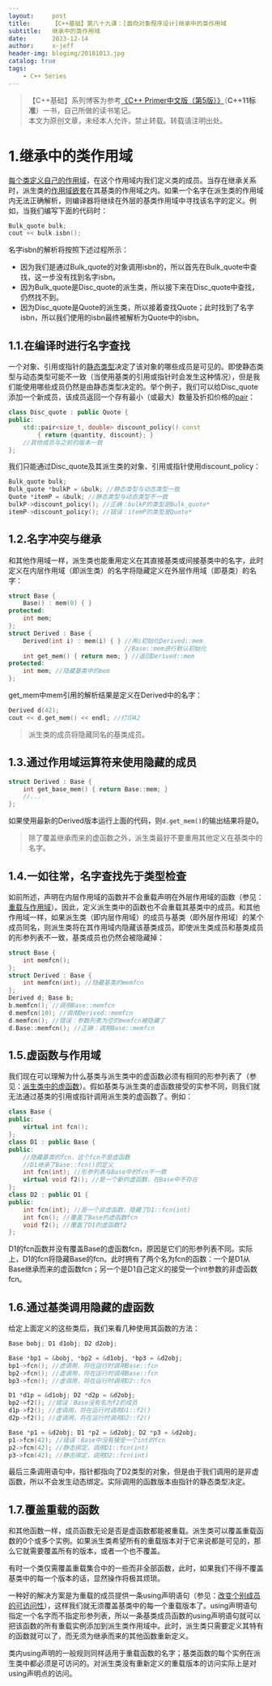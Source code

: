 ```yaml
---
layout:     post
title:      【C++基础】第八十九课：[面向对象程序设计]继承中的类作用域
subtitle:   继承中的类作用域
date:       2023-12-14
author:     x-jeff
header-img: blogimg/20181013.jpg
catalog: true
tags:
    - C++ Series
---
```

>【C++基础】系列博客为参考[《C++ Primer中文版（第5版）》](https://www.phei.com.cn/module/goods/wssd_content.jsp?bookid=37655)（**C++11标准**）一书，自己所做的读书笔记。  
>本文为原创文章，未经本人允许，禁止转载。转载请注明出处。

# 1.继承中的类作用域

[每个类定义自己的作用域](http://shichaoxin.com/2022/06/28/C++基础-第四十四课-类-类的作用域/)，在这个作用域内我们定义类的成员。当存在继承关系时，派生类的[作用域嵌套](http://shichaoxin.com/2019/05/20/C++基础-第八课-变量/#51嵌套的作用域)在其基类的作用域之内。如果一个名字在派生类的作用域内无法正确解析，则编译器将继续在外层的基类作用域中寻找该名字的定义。例如，当我们编写下面的代码时：

```c++
Bulk_quote bulk;
cout << bulk.isbn();
```

名字isbn的解析将按照下述过程所示：

* 因为我们是通过Bulk\_quote的对象调用isbn的，所以首先在Bulk\_quote中查找，这一步没有找到名字isbn。
* 因为Bulk\_quote是Disc\_quote的派生类，所以接下来在Disc\_quote中查找，仍然找不到。
* 因为Disc\_quote是Quote的派生类，所以接着查找Quote；此时找到了名字isbn，所以我们使用的isbn最终被解析为Quote中的isbn。

## 1.1.在编译时进行名字查找

一个对象、引用或指针的[静态类型](http://shichaoxin.com/2023/10/08/C++基础-第八十五课-面向对象程序设计-定义基类和派生类/#3类型转换与继承)决定了该对象的哪些成员是可见的。即使静态类型与动态类型可能不一致（当使用基类的引用或指针时会发生这种情况），但是我们能使用哪些成员仍然是由静态类型决定的。举个例子，我们可以给Disc\_quote添加一个新成员，该成员返回一个存有最小（或最大）数量及折扣价格的[pair](http://shichaoxin.com/2023/01/25/C++基础-第六十三课-关联容器-关联容器概述/#4pair类型)：

```c++
class Disc_quote : public Quote {
public:
	std::pair<size_t, double> discount_policy() const
		{ return {quantity, discount}; }
	//其他成员与之前的版本一致
};
```

我们只能通过Disc\_quote及其派生类的对象、引用或指针使用discount\_policy：

```c++
Bulk_quote bulk;
Bulk_quote *bulkP = &bulk; //静态类型与动态类型一致
Quote *itemP = &bulk; //静态类型与动态类型不一致
bulkP->discount_policy(); //正确：bulkP的类型是Bulk_quote*
itemP->discount_policy(); //错误：itemP的类型是Quote*
```

## 1.2.名字冲突与继承

和其他作用域一样，派生类也能重用定义在其直接基类或间接基类中的名字，此时定义在内层作用域（即派生类）的名字将隐藏定义在外层作用域（即基类）的名字：

```c++
struct Base {
	Base() : mem(0) { }
protected:
	int mem;
};
struct Derived : Base {
	Derived(int i) : mem(i) { } //用i初始化Derived::mem
		                        //Base::mem进行默认初始化
	int get_mem() { return mem; } //返回Derived::mem
protected:
	int mem; //隐藏基类中的mem
};
```

get\_mem中mem引用的解析结果是定义在Derived中的名字：

```c++
Derived d(42);
cout << d.get_mem() << endl; //打印42
```

>派生类的成员将隐藏同名的基类成员。

## 1.3.通过作用域运算符来使用隐藏的成员

```c++
struct Derived : Base {
	int get_base_mem() { return Base::mem; }
	//...
};
```

如果使用最新的Derived版本运行上面的代码，则`d.get_mem()`的输出结果将是0。

>除了覆盖继承而来的虚函数之外，派生类最好不要重用其他定义在基类中的名字。

## 1.4.一如往常，名字查找先于类型检查

如前所述，声明在内层作用域的函数并不会重载声明在外层作用域的函数（参见：[重载与作用域](http://shichaoxin.com/2022/02/05/C++基础-第三十七课-函数重载/#2重载与作用域)）。因此，定义派生类中的函数也不会重载其基类中的成员。和其他作用域一样，如果派生类（即内层作用域）的成员与基类（即外层作用域）的某个成员同名，则派生类将在其作用域内隐藏该基类成员。即使派生类成员和基类成员的形参列表不一致，基类成员也仍然会被隐藏掉：

```c++
struct Base {
	int memfcn();
};
struct Derived : Base {
	int memfcn(int); //隐藏基类的memfcn
};
Derived d; Base b;
b.memfcn(); //调用Base::memfcn
d.memfcn(10); //调用Derived::memfcn
d.memfcn(); //错误：参数列表为空的memfcn被隐藏了
d.Base::memfcn(); //正确：调用Base::memfcn
```

## 1.5.虚函数与作用域

我们现在可以理解为什么基类与派生类中的虚函数必须有相同的形参列表了（参见：[派生类中的虚函数](http://shichaoxin.com/2023/10/21/C++基础-第八十六课-面向对象程序设计-虚函数/#12派生类中的虚函数)）。假如基类与派生类的虚函数接受的实参不同，则我们就无法通过基类的引用或指针调用派生类的虚函数了。例如：

```c++
class Base {
public:
	virtual int fcn();
};
class D1 : public Base {
public:
	//隐藏基类的fcn，这个fcn不是虚函数
	//D1继承了Base::fcn()的定义
	int fcn(int); //形参列表与Base中的fcn不一致
	virtual void f2(); //是一个新的虚函数，在Base中不存在
};
class D2 : public D1 {
public:
	int fcn(int); //是一个非虚函数，隐藏了D1::fcn(int)
	int fcn(); //覆盖了Base的虚函数fcn
	void f2(); //覆盖了D1的虚函数f2
};
```

D1的fcn函数并没有覆盖Base的虚函数fcn，原因是它们的形参列表不同。实际上，D1的fcn将隐藏Base的fcn。此时拥有了两个名为fcn的函数：一个是D1从Base继承而来的虚函数fcn；另一个是D1自己定义的接受一个int参数的非虚函数fcn。

## 1.6.通过基类调用隐藏的虚函数

给定上面定义的这些类后，我们来看几种使用其函数的方法：

```c++
Base bobj; D1 d1obj; D2 d2obj;

Base *bp1 = &bobj, *bp2 = &d1obj, *bp3 = &d2obj;
bp1->fcn(); //虚调用，将在运行时调用Base::fcn
bp2->fcn(); //虚调用，将在运行时调用Base::fcn
bp3->fcn(); //虚调用，将在运行时调用D2::fcn

D1 *d1p = &d1obj; D2 *d2p = &d2obj;
bp2->f2(); //错误：Base没有名为f2的成员
d1p->f2(); //虚调用，将在运行时调用D1::f2()
d2p->f2(); //虚调用，将在运行时调用D2::f2()

Base *p1 = &d2obj; D1 *p2 = &d2obj; D2 *p3 = &d2obj;
p1->fcn(42); //错误：Base中没有接受一个int的fcn
p2->fcn(42); //静态绑定，调用D1::fcn(int)
p3->fcn(42); //静态绑定，调用D2::fcn(int)
```

最后三条调用语句中，指针都指向了D2类型的对象，但是由于我们调用的是非虚函数，所以不会发生动态绑定。实际调用的函数版本由指针的静态类型决定。

## 1.7.覆盖重载的函数

和其他函数一样，成员函数无论是否是虚函数都能被重载。派生类可以覆盖重载函数的0个或多个实例。如果派生类希望所有的重载版本对于它来说都是可见的，那么它就需要覆盖所有的版本，或者一个也不覆盖。

有时一个类仅需覆盖重载集合中的一些而非全部函数，此时，如果我们不得不覆盖基类中的每一个版本的话，显然操作将极其烦琐。

一种好的解决方案是为重载的成员提供一条using声明语句（参见：[改变个别成员的可访问性](http://shichaoxin.com/2023/11/09/C++基础-第八十八课-面向对象程序设计-访问控制与继承/#15改变个别成员的可访问性)），这样我们就无须覆盖基类中的每一个重载版本了。using声明语句指定一个名字而不指定形参列表，所以一条基类成员函数的using声明语句就可以把该函数的所有重载实例添加到派生类作用域中。此时，派生类只需要定义其特有的函数就可以了，而无须为继承而来的其他函数重新定义。

类内using声明的一般规则同样适用于重载函数的名字；基类函数的每个实例在派生类中都必须是可访问的。对派生类没有重新定义的重载版本的访问实际上是对using声明点的访问。